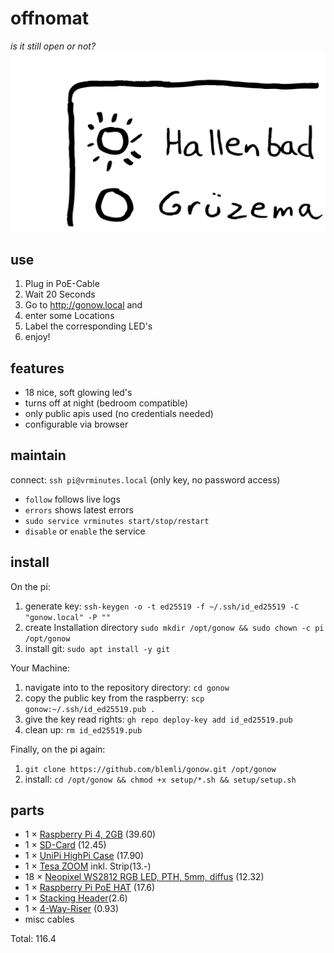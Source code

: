 # offnomat
_is it still open or not?_![G0075](assets/G0075.svg)

## use
1. Plug in PoE-Cable
2. Wait 20 Seconds
3. Go to http://gonow.local and
4. enter some Locations
5. Label the corresponding LED's
6. enjoy!

## features

- 18 nice, soft glowing led's
- turns off at night (bedroom compatible)
- only public apis used (no credentials needed)
- configurable via browser

## maintain 

connect: `ssh pi@vrminutes.local`  (only key, no password access)

- `follow`  follows live logs
- `errors` shows latest errors
- `sudo service vrminutes start/stop/restart`
- `disable` or  `enable` the service

## install

On the pi:

1. generate key:  `ssh-keygen -o -t ed25519 -f ~/.ssh/id_ed25519 -C "gonow.local" -P ""` 
2. create Installation directory `sudo mkdir /opt/gonow && sudo chown -c pi /opt/gonow`
3. install git: `sudo apt install -y git`

Your Machine:

1. navigate into to the repository directory: `cd gonow`
2. copy the public key from the raspberry: `scp gonow:~/.ssh/id_ed25519.pub .`
3. give the key read rights: `gh repo deploy-key add id_ed25519.pub`
4. clean up: `rm id_ed25519.pub`

Finally, on the pi again:

1. `git clone https://github.com/blemli/gonow.git /opt/gonow`
2. install: `cd /opt/gonow && chmod +x setup/*.sh && setup/setup.sh`

## parts

- 1 ×    [Raspberry Pi 4, 2GB](https://www.digikey.ch/de/products/detail/raspberry-pi/SC0193-9/10258782) (39.60)
- 1 ×    [SD-Card](https://alltron.ch/de/product/1131343) (12.45)
- 1 ×    [UniPi HighPi Case](https://www.pi-shop.ch/highpi-gehaeuse-schwarz) (17.90)
- 1 ×    [Tesa ZOOM](https://alltron.ch/de/product/339023) inkl. Strip(13.-)
- 18 × [Neopixel WS2812 RGB LED, PTH, 5mm, diffus](https://www.digikey.ch/de/products/detail/sparkfun-electronics/COM-12986/5673799) (12.32)
- 1 ×    [Raspberry Pi PoE HAT](https://www.digikey.ch/de/products/detail/raspberry-pi/SC1022/14313703) (17.6)
- 1 ×    [Stacking Header](https://www.digikey.ch/de/products/detail/adafruit-industries-llc/1979/6238003)(2.6)
- 1 ×    [4-Way-Riser](https://www.digikey.ch/de/products/detail/samtec-inc/SSQ-102-01-G-D/1110568) (0.93)
- misc cables

Total: 116.4
